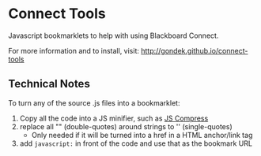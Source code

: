 # Connect Tools
Javascript bookmarklets to help with using Blackboard Connect.

For more information and to install, visit: http://gondek.github.io/connect-tools

## Technical Notes
To turn any of the source .js files into a bookmarklet:

1. Copy all the code into a JS minifier, such as [JS Compress](http://jscompress.com/)
2. replace all "" (double-quotes) around strings to '' (single-quotes)
    - Only needed if it will be turned into a href in a HTML anchor/link tag
3. add `javascript:` in front of the code and use that as the bookmark URL